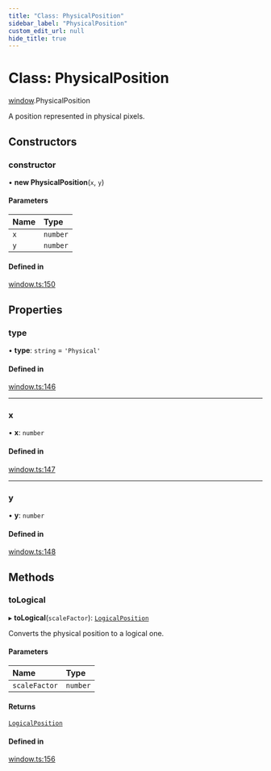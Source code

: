 ```yaml
---
title: "Class: PhysicalPosition"
sidebar_label: "PhysicalPosition"
custom_edit_url: null
hide_title: true
---
```


# Class: PhysicalPosition

[window](../modules/window.md).PhysicalPosition

A position represented in physical pixels.

## Constructors

### constructor

• **new PhysicalPosition**(`x`, `y`)

#### Parameters

| Name | Type |
| :------ | :------ |
| `x` | `number` |
| `y` | `number` |

#### Defined in

[window.ts:150](https://github.com/tauri-apps/tauri/blob/40d08a6/tooling/api/src/window.ts#L150)

## Properties

### type

• **type**: `string` = `'Physical'`

#### Defined in

[window.ts:146](https://github.com/tauri-apps/tauri/blob/40d08a6/tooling/api/src/window.ts#L146)

___

### x

• **x**: `number`

#### Defined in

[window.ts:147](https://github.com/tauri-apps/tauri/blob/40d08a6/tooling/api/src/window.ts#L147)

___

### y

• **y**: `number`

#### Defined in

[window.ts:148](https://github.com/tauri-apps/tauri/blob/40d08a6/tooling/api/src/window.ts#L148)

## Methods

### toLogical

▸ **toLogical**(`scaleFactor`): [`LogicalPosition`](window.LogicalPosition.md)

Converts the physical position to a logical one.

#### Parameters

| Name | Type |
| :------ | :------ |
| `scaleFactor` | `number` |

#### Returns

[`LogicalPosition`](window.LogicalPosition.md)

#### Defined in

[window.ts:156](https://github.com/tauri-apps/tauri/blob/40d08a6/tooling/api/src/window.ts#L156)
